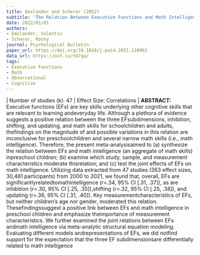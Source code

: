 ```yaml
---
title: Emslander and Scherer (2022)
subtitle: 'The Relation Between Executive Functions and Math Intelligence in Preschool Children: A Systematic Review and Meta-Analysis'
date: 2022/01/01
authors:
- Emslander, Valentin
- Scherer, Ronny
journal: Psychological Bulletin
paper_url: https://doi.org/10.1016/j.paid.2021.110961
data_url: https://osf.io/t67qa/
tags:
- Executive Functions
- Math
- Observational
- Cognitive
---
```


| Number of studies (k): 47 | Effect Size: Correlations | **ABSTRACT:** Executive functions (EFs) are key skills underlying other cognitive skills that are relevant to learning andeveryday life. Although a plethora of evidence suggests a positive relation between the three EFsubdimensions, inhibition, shifting, and updating, and math skills for schoolchildren and adults, thefindings on the magnitude of and possible variations in this relation are inconclusive for preschoolchildren and several narrow math skills (i.e., math intelligence). Therefore, the present meta-analysisaimed to (a) synthesize the relation between EFs and math intelligence (an aggregate of math skills) inpreschool children; (b) examine which study, sample, and measurement characteristics moderate thisrelation; and (c) test the joint effects of EFs on math intelligence. Utilizing data extracted from 47 studies (363 effect sizes, 30,481 participants) from 2000 to 2021, we found that, overall, EFs are significantlyrelatedtomathintelligence (r=.34, 95% CI [.31, .37]), as are inhibition (r=.30, 95% CI [.25, .35]),shifting (r=.32, 95% CI [.25, .38]), and updating (r=.36, 95% CI [.31, .40]). Key measurementcharacteristics of EFs, but neither children’s age nor gender, moderated this relation. Thesefindingssuggest a positive link between EFs and math intelligence in preschool children and emphasize theimportance of measurement characteristics. We further examined the joint relations between EFs andmath intelligence via meta-analytic structural equation modeling. Evaluating different models andrepresentations of EFs, we did notfind support for the expectation that the three EF subdimensionsare differentially related to math intelligence
